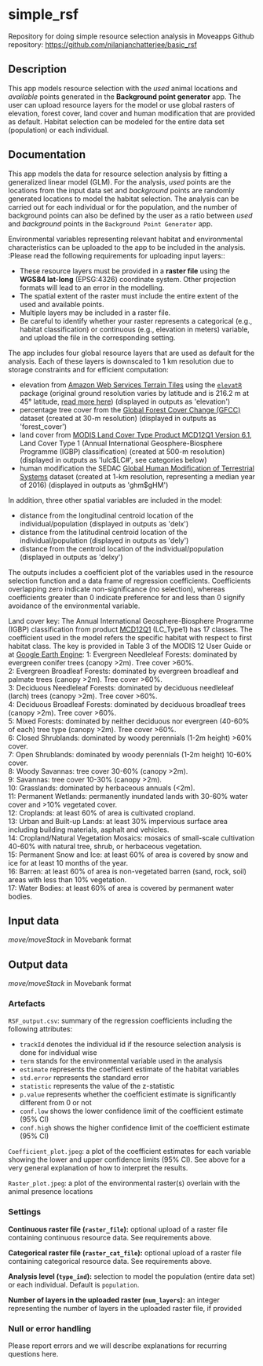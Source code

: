 # simple_rsf
Repository for doing simple resource selection analysis in Moveapps 
Github repository: https://github.com/nilanjanchatterjee/basic_rsf

## Description
This app models resource selection with the *used* animal locations and *available* points generated in the **Background point generator** app. The user can upload resource layers for the model or use global rasters of elevation, forest cover, land cover and human modification that are provided as default. Habitat selection can be modeled for the entire data set (population) or each individual. 

## Documentation
   
This app models the data for resource selection analysis by fitting a generalized linear model (GLM). For the analysis, *used* points are the locations from the input data set and *background* points are randomly generated locations to model the habitat selection. The analysis can be carried out for each individual or for the population, and the number of background points can also be defined by the user as a ratio between *used* and *background* points in the `Background Point Generator` app. 

Environmental variables representing relevant habitat and environmental characteristics can be uploaded to the app to be included in the analysis. :Please read the following requirements for uploading input layers:: 
* These resource layers must be provided in a **raster file** using the **WGS84 lat-long** (EPSG:4326) coordinate system. Other projection formats will lead to an error in the modelling. 
* The spatial extent of the raster must include the entire extent of the used and available points. 
* Multiple layers may be included in a raster file.
* Be careful to identify whether your raster represents a categorical (e.g., habitat classification) or continuous (e.g., elevation in meters) variable, and upload the file in the corresponding setting.

The app includes four global resource layers that are used as default for the analysis. Each of these layers is downscaled to 1 km resolution due to storage constraints and for efficient computation: 
* elevation from [Amazon Web Services Terrain Tiles](https://registry.opendata.aws/terrain-tiles/) using the [`elevatR`](https://cran.r-project.org/web/packages/elevatr/index.html) package (original ground resolution varies by latitude and is 216.2 m at 45° latitude, [read more here](https://github.com/tilezen/joerd/blob/master/docs/data-sources.md#what-is-the-ground-resolution)) (displayed in outputs as 'elevation')
* percentage tree cover from the [Global Forest Cover Change (GFCC)](https://doi.org/10.5067/MEaSUREs/GFCC/GFCC30TC.003) dataset (created at 30-m resolution) (displayed in outputs as 'forest_cover')
* land cover from [MODIS Land Cover Type Product MCD12Q1 Version 6.1](https://doi.org/10.5067/MODIS/MCD12Q1.061), Land Cover Type 1 (Annual International Geosphere-Biosphere Programme (IGBP) classification) (created at 500-m resolution) (displayed in outputs as 'lulc$LC#', see categories below)
* human modification the SEDAC [Global Human Modification of Terrestrial Systems](https://doi.org/https://doi.org/10.7927/edbc-3z60) dataset (created at 1-km resolution, representing a median year of 2016) (displayed in outputs as 'ghm$gHM')

In addition, three other spatial variables are included in the model:
* distance from the longitudinal centroid location of the individual/population (displayed in outputs as 'delx')
* distance from the latitudinal centroid location of the individual/population (displayed in outputs as 'dely')
* distance from the centroid location of the individual/population (displayed in outputs as 'delxy')

The outputs includes a coefficient plot of the variables used in the resource selection function and a data frame of regression coefficients. Coefficients overlapping zero indicate non-significance (no selection), whereas coefficients greater than 0 indicate preference for and less than 0 signify avoidance of the environmental variable. 

Land cover key: The Annual International Geosphere-Biosphere Programme (IGBP) classification from product [MCD12Q1](https://doi.org/10.5067/MODIS/MCD12Q1.061) (LC_Type1) has 17 classes. The coefficient used in the model refers the specific habitat with respect to first habitat class. The key is provided in Table 3 of the MODIS 12 User Guide or at [Google Earth Engine](https://developers.google.com/earth-engine/datasets/catalog/MODIS_061_MCD12Q1):
1: Evergreen Needleleaf Forests: dominated by evergreen conifer trees (canopy >2m). Tree cover >60%.  
2: Evergreen Broadleaf Forests: dominated by evergreen broadleaf and palmate trees (canopy >2m). Tree cover >60%.  
3: Deciduous Needleleaf Forests: dominated by deciduous needleleaf (larch) trees (canopy >2m). Tree cover >60%.  
4: Deciduous Broadleaf Forests: dominated by deciduous broadleaf trees (canopy >2m). Tree cover >60%.  
5: Mixed Forests: dominated by neither deciduous nor evergreen (40-60% of each) tree type (canopy >2m). Tree cover >60%.  
6: Closed Shrublands: dominated by woody perennials (1-2m height) >60% cover.  
7: Open Shrublands: dominated by woody perennials (1-2m height) 10-60% cover.  
8: Woody Savannas: tree cover 30-60% (canopy >2m).  
9: Savannas: tree cover 10-30% (canopy >2m).  
10: Grasslands: dominated by herbaceous annuals (<2m).  
11: Permanent Wetlands: permanently inundated lands with 30-60% water cover and >10% vegetated cover.  
12: Croplands: at least 60% of area is cultivated cropland.  
13: Urban and Built-up Lands: at least 30% impervious surface area including building materials, asphalt and vehicles.  
14: Cropland/Natural Vegetation Mosaics: mosaics of small-scale cultivation 40-60% with natural tree, shrub, or herbaceous vegetation.  
15: Permanent Snow and Ice: at least 60% of area is covered by snow and ice for at least 10 months of the year.  
16: Barren: at least 60% of area is non-vegetated barren (sand, rock, soil) areas with less than 10% vegetation.  
17: Water Bodies: at least 60% of area is covered by permanent water bodies.  

## Input data

*move/moveStack* in Movebank format 

## Output data

*move/moveStack* in Movebank format 

### Artefacts

`RSF_output.csv`: summary of the regression coefficients including the following attributes:  
- `trackId` denotes the individual id if the resource selection analysis is done for individual wise
- `term` stands for the environmental variable used in the analysis
- `estimate` represents the coefficient estimate of the habitat variables
- `std.error` represents the standard error 
- `statistic` represents the value of the z-statistic
- `p.value` represents whether the coefficient estimate is significantly different from 0 or not
- `conf.low` shows the lower confidence limit of the coefficient estimate (95% CI)
- `conf.high` shows the higher confidence limit of the coefficient estimate (95% CI)

`Coefficient_plot.jpeg`: a plot of the coefficient estimates for each variable showing the lower and upper confidence limits (95% CI). See above for a very general explanation of how to interpret the results.

`Raster_plot.jpeg`: a plot of the environmental raster(s) overlain with the animal presence locations

### Settings
**Continuous raster file (`raster_file`):** optional upload of a raster file containing continuous resource data. See requirements above.

**Categorical raster file (`raster_cat_file`):** optional upload of a raster file containing categorical resource data. See requirements above.

**Analysis level (`type_ind`):** selection to model the population (entire data set) or each individual. Default is `population`.

**Number of layers in the uploaded raster (`num_layers`):** an integer representing the number of layers in the uploaded raster file, if provided

### Null or error handling

Please report errors and we will describe explanations for recurring questions here.